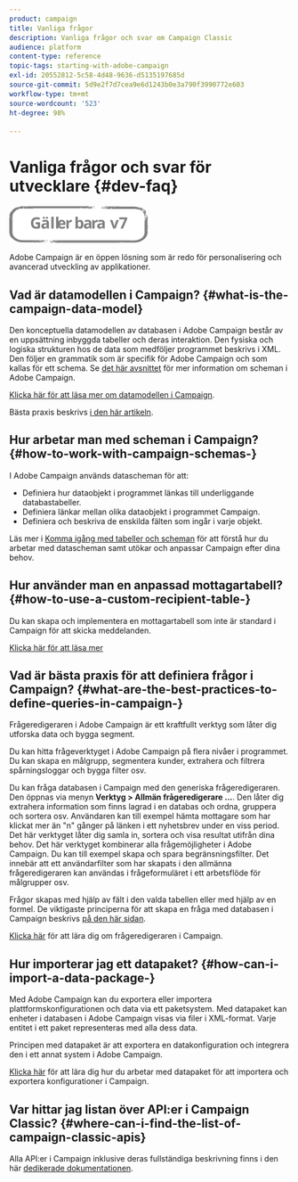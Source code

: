 ```yaml
---
product: campaign
title: Vanliga frågor
description: Vanliga frågor och svar om Campaign Classic
audience: platform
content-type: reference
topic-tags: starting-with-adobe-campaign
exl-id: 20552812-5c58-4d48-9636-d5135197685d
source-git-commit: 5d9e2f7d7cea9e6d1243b0e3a790f3990772e603
workflow-type: tm+mt
source-wordcount: '523'
ht-degree: 98%

---
```


# Vanliga frågor och svar för utvecklare {#dev-faq}

![](../../assets/v7-only.svg)

Adobe Campaign är en öppen lösning som är redo för personalisering och avancerad utveckling av applikationer.

## Vad är datamodellen i Campaign? {#what-is-the-campaign-data-model}

Den konceptuella datamodellen av databasen i Adobe Campaign består av en uppsättning inbyggda tabeller och deras interaktion. Den fysiska och logiska strukturen hos de data som medföljer programmet beskrivs i XML. Den följer en grammatik som är specifik för Adobe Campaign och som kallas för ett schema. Se [det här avsnittet](../../configuration/using/about-schema-edition.md) för mer information om scheman i Adobe Campaign.

[Klicka här för att läsa mer om datamodellen i Campaign](https://helpx.adobe.com/se/campaign/kb/acc-datamodel.html).

Bästa praxis beskrivs [i den här artikeln](https://helpx.adobe.com/se/campaign/kb/acc-data-model-best-practices.html).

## Hur arbetar man med scheman i Campaign? {#how-to-work-with-campaign-schemas-}

I Adobe Campaign används datascheman för att:

* Definiera hur dataobjekt i programmet länkas till underliggande databastabeller.
* Definiera länkar mellan olika dataobjekt i programmet Campaign.
* Definiera och beskriva de enskilda fälten som ingår i varje objekt.

Läs mer i [Komma igång med tabeller och scheman](../../configuration/using/about-schema-edition.md) för att förstå hur du arbetar med datascheman samt utökar och anpassar Campaign efter dina behov.

## Hur använder man en anpassad mottagartabell? {#how-to-use-a-custom-recipient-table-}

Du kan skapa och implementera en mottagartabell som inte är standard i Campaign för att skicka meddelanden.

[Klicka här för att läsa mer](../../configuration/using/about-custom-recipient-table.md)

## Vad är bästa praxis för att definiera frågor i Campaign? {#what-are-the-best-practices-to-define-queries-in-campaign-}

Frågeredigeraren i Adobe Campaign är ett kraftfullt verktyg som låter dig utforska data och bygga segment.

Du kan hitta frågeverktyget i Adobe Campaign på flera nivåer i programmet. Du kan skapa en målgrupp, segmentera kunder, extrahera och filtrera spårningsloggar och bygga filter osv.

Du kan fråga databasen i Campaign med den generiska frågeredigeraren. Den öppnas via menyn **Verktyg > Allmän frågeredigerare ...**. Den låter dig extrahera information som finns lagrad i en databas och ordna, gruppera och sortera osv. Användaren kan till exempel hämta mottagare som har klickat mer än &quot;n&quot; gånger på länken i ett nyhetsbrev under en viss period. Det här verktyget låter dig samla in, sortera och visa resultat utifrån dina behov. Det här verktyget kombinerar alla frågemöjligheter i Adobe Campaign. Du kan till exempel skapa och spara begränsningsfilter. Det innebär att ett användarfilter som har skapats i den allmänna frågeredigeraren kan användas i frågeformuläret i ett arbetsflöde för målgrupper osv.

Frågor skapas med hjälp av fält i den valda tabellen eller med hjälp av en formel. De viktigaste principerna för att skapa en fråga med databasen i Campaign beskrivs [på den här sidan](../../platform/using/about-queries-in-campaign.md).

[Klicka här](../../workflow/using/query.md) för att lära dig om frågeredigeraren i Campaign.

## Hur importerar jag ett datapaket? {#how-can-i-import-a-data-package-}

Med Adobe Campaign kan du exportera eller importera plattformskonfigurationen och data via ett paketsystem. Med datapaket kan enheter i databasen i Adobe Campaign visas via filer i XML-format. Varje entitet i ett paket representeras med alla dess data.

Principen med datapaket är att exportera en datakonfiguration och integrera den i ett annat system i Adobe Campaign.

[Klicka här](../../platform/using/working-with-data-packages.md) för att lära dig hur du arbetar med datapaket för att importera och exportera konfigurationer i Campaign.

## Var hittar jag listan över API:er i Campaign Classic? {#where-can-i-find-the-list-of-campaign-classic-apis}

Alla API:er i Campaign inklusive deras fullständiga beskrivning finns i den här [dedikerade dokumentationen](https://experienceleague.adobe.com/developer/campaign-api/api/index.html).
